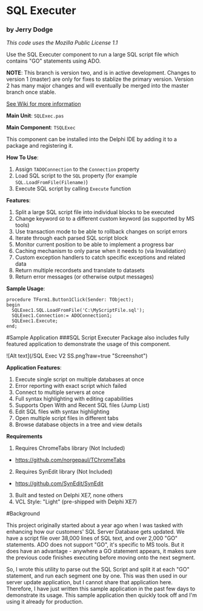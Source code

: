 # SQL Executer
### by Jerry Dodge

_This code uses the Mozilla Public License 1.1_

Use the SQL Executer component to run a large SQL script file which contains "GO" statements using ADO.

**NOTE**: This branch is version two, and is in active development. Changes to version 1 (master) are only for fixes to stablize the primary version. Version 2 has many major changes and will eventually be merged into the master branch once stable.

[See Wiki for more information](https://github.com/djjd47130/sql-executer/wiki)

**Main Unit**: `SQLExec.pas`

**Main Component**:
 `TSQLExec`

This component can be installed into the Delphi IDE by adding it to a package and registering it.

**How To Use**:

1. Assign `TADOConnection` to the `Connection` property
2. Load SQL script to the `SQL` property (for example `SQL.LoadFromFile(Filename)`)
3. Execute SQL script by calling `Execute` function

**Features**:

1. Split a large SQL script file into individual blocks to be executed
2. Change keyword `GO` to a different custom keyword (as supported by MS tools)
3. Use transaction mode to be able to rollback changes on script errors
4. Iterate through each parsed SQL script block
5. Monitor current position to be able to implement a progress bar
6. Caching mechanism to only parse when it needs to (via Invalidation)
7. Custom exception handlers to catch specific exceptions and related data
8. Return multiple recordsets and translate to datasets
9. Return error messages (or otherwise output messages)

**Sample Usage**:

```
procedure TForm1.Button1Click(Sender: TObject);
begin
  SQLExec1.SQL.LoadFromFile('C:\MyScriptFile.sql');
  SQLExec1.Connection:= ADOConnection1;
  SQLExec1.Execute;
end;
```

#Sample Application
###SQL Script Executer
Package also includes fully featured application to demonstrate the usage of this component.

![Alt text](/SQL Exec V2 SS.png?raw=true "Screenshot")

**Application Features**:

1. Execute single script on multiple databases at once
2. Error reporting with exact script which failed
3. Connect to multiple servers at once
4. Full syntax highlighting with editing capabilities
5. Supports Open With and Recent SQL files (Jump List)
6. Edit SQL files with syntax highlighting
7. Open multiple script files in different tabs
8. Browse database objects in a tree and view details

**Requirements**

1. Requires ChromeTabs library (Not Included)
  - https://github.com/norgepaul/TChromeTabs
2. Requires SynEdit library (Not Included)
  - https://github.com/SynEdit/SynEdit
3. Built and tested on Delphi XE7, none others
4. VCL Style: "Light" (pre-shipped with Delphi XE7)

#Background

This project originally started about a year ago when I was tasked with enhancing how our customers' SQL Server Database gets updated. We have a script file over 38,000 lines of SQL text, and over 2,000 "GO" statements. ADO does not support "GO", it's specific to MS tools. But it does have an advantage - anywhere a GO statement appears, it makes sure the previous code finishes executing before moving onto the next segment.

So, I wrote this utility to parse out the SQL Script and split it at each "GO" statement, and run each segment one by one. This was then used in our server update application, but I cannot share that application here. Therefore, I have just written this sample application in the past few days to demonstrate its usage. This sample application then quickly took off and I'm using it already for production.
